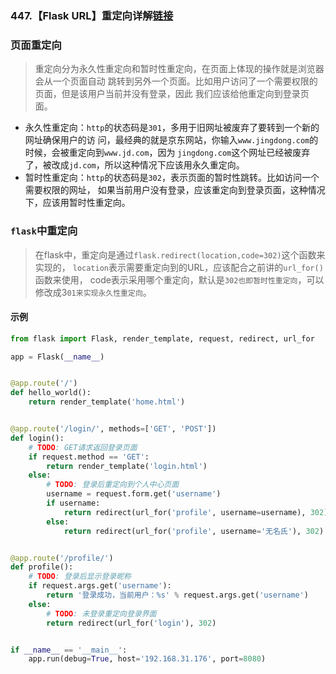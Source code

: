 ### 447.【Flask URL】重定向详解[链接](http://wangkaixiang.cn/python-flask/di-san-zhang-ff1a-flask-ru-men-2014-2014-url/di-san-jie-ff1a-url-yu-shi-tu-han-shu.html)

### 页面重定向
> 重定向分为永久性重定向和暂时性重定向，在页面上体现的操作就是浏览器会从一个页面自动
跳转到另外一个页面。比如用户访问了一个需要权限的页面，但是该用户当前并没有登录，因此
我们应该给他重定向到登录页面。

* 永久性重定向：`http`的状态码是`301`，多用于旧网址被废弃了要转到一个新的网址确保用户的访
问，最经典的就是京东网站，你输入`www.jingdong.com`的时候，会被重定向到`www.jd.com`，因为
`jingdong.com`这个网址已经被废弃了，被改成`jd.com`，所以这种情况下应该用永久重定向。
* 暂时性重定向：`http`的状态码是`302`，表示页面的暂时性跳转。比如访问一个需要权限的网址，
如果当前用户没有登录，应该重定向到登录页面，这种情况下，应该用暂时性重定向。

### `flask`中重定向
> 在flask中，重定向是通过`flask.redirect(location,code=302)`这个函数来实现的，
`location`表示需要重定向到的URL，应该配合之前讲的`url_for()`函数来使用，
code表示采用哪个重定向，默认是`302也即暂时性重定向`，可以修改成3`01来实现永久性重定向`。

#### 示例
```python
from flask import Flask, render_template, request, redirect, url_for

app = Flask(__name__)


@app.route('/')
def hello_world():
    return render_template('home.html')


@app.route('/login/', methods=['GET', 'POST'])
def login():
    # TODO: GET请求返回登录页面
    if request.method == 'GET':
        return render_template('login.html')
    else:
        # TODO: 登录后重定向到个人中心页面
        username = request.form.get('username')
        if username:
            return redirect(url_for('profile', username=username), 302)
        else:
            return redirect(url_for('profile', username='无名氏'), 302)


@app.route('/profile/')
def profile():
    # TODO: 登录后显示登录昵称
    if request.args.get('username'):
        return '登录成功，当前用户：%s' % request.args.get('username')
    else:
        # TODO: 未登录重定向登录界面
        return redirect(url_for('login'), 302)


if __name__ == '__main__':
    app.run(debug=True, host='192.168.31.176', port=8080)
```